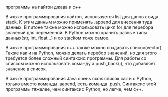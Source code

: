 программы на пайтон джава и с++

В языке программирования пайтон, используется list для данных вида stack. К этим данным можно применять .append для внесения туда данных. В питоне также можно использовать цикл for для перебора значений для переменной. В Python можно хранить разные типы данных(str, int, float...) и со stackом тоже самое.

В языке программирования с++ также можно создавать список(vector). Также как и на Python, можно делать перебор значений, но для этого требуется более сложный синтаксис программы. Для работы со списком можно использовать команду  a.push_back(i), что добавляет значение в список.

В языке программирования Java очень схож список как и с Python, только вместо команды .aapend, есть команда .push. Синтаксис этой программы тяжелее, чем синтаксис Python, но легче, чем с++.
